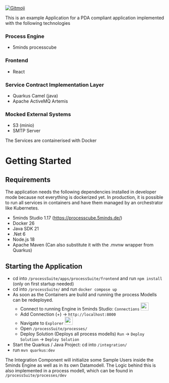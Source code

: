 <a href="https://gitmoji.dev">
  <img
    src="https://img.shields.io/badge/gitmoji-%20😜%20😍-FFDD67.svg?style=flat-square"
    alt="Gitmoji"
  />
</a>


This is an example Application for a PDA compliant application implemented with the following technologies
### Process Engine
- 5minds processcube
### Frontend
- React 
### Service Contract Implementation Layer
- Quarkus Camel (java)
- Apache ActiveMQ Artemis
### Mocked External Systems 
- S3 (minio)
- SMTP Server

The Services are containerised with Docker

# Getting Started

## Requirements

The application needs the following dependencies installed in developer mode because not everything is dockerized yet. In production, it is possible to run all services in containers and have them managed by an orchestrator like Kubernetes.

- 5minds Studio 1.17 (https://processcube.5minds.de/)
- Docker 26
- Java SDK 21
- .Net 6
- Node.js 18
- Apache Maven (Can also substitute it with the .mvnw wrapper from Quarkus)


## Starting the Application

- cd into `/processSuite/apps/processSuite/frontend` and run `npm install` (only on first startup needed)
- cd into `/processSuite/` and run `docker compose up`
- As soon as the Containers are build and running the process Modells can be redeployed.
  - Connect to running Engine in 5minds Studio: `Connections` <img src="https://github.com/Ainges/BA/assets/81434615/64497420-f9bb-487d-ad6a-d5c5808f4f57" width="25" height="25">
  - Add Connection (+) -> `http://localhost:8000`
  - Navigate to `Explorer` <img src="https://github.com/Ainges/BA/assets/81434615/51ac595f-0d66-44bc-a35c-4e6a5d3888a8](https://github.com/Ainges/BA/assets/81434615/dde9adde-9a9d-44b4-9fc2-77b4199e1e9b" width="25" height="25">
  - Open `/processSuite/processes/`
  - Deploy Solution (Deploys all process modells) `Run` -> `Deploy Solution` -> `Deploy Solution`
- Start the Quarkus / Java Project: cd into `/integration/`
- run `mvn quarkus:dev`

The Integration Component will initialize some Sample Users inside the 5minds Engine as well as in its own Datamodell.
The Logic behind this is also implemented in a process modell, which can be found in `/processSuite/processes/dev` 


